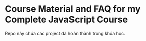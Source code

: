 # Course Material and FAQ for my Complete JavaScript Course


Repo này chứa các project đã hoàn thành trong khóa học.



